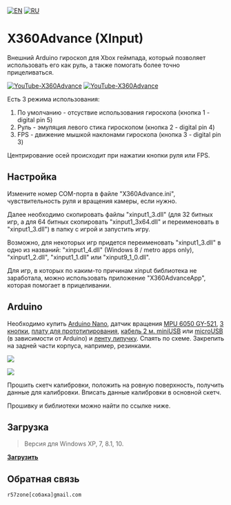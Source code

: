 ﻿[![EN](https://user-images.githubusercontent.com/9499881/33184537-7be87e86-d096-11e7-89bb-f3286f752bc6.png)](https://github.com/r57zone/X360Advance-Arduino/blob/master/README.md) 
[![RU](https://user-images.githubusercontent.com/9499881/27683795-5b0fbac6-5cd8-11e7-929c-057833e01fb1.png)](https://github.com/r57zone/X360Advance-Arduino/blob/master/README.RU.md) 
# X360Advance (XInput) 
Внешний Arduino гироскоп для Xbox геймпада, который позволяет использовать его как руль, а также помогать более точно прицеливаться.

[![YouTube-X360Advance](https://user-images.githubusercontent.com/9499881/52436336-77815c80-2b2d-11e9-8d56-4ff82d82f48c.gif)](https://youtu.be/lNH2shRDchw)
[![YouTube-X360Advance](https://user-images.githubusercontent.com/9499881/52436371-91bb3a80-2b2d-11e9-8bd1-3399e4026962.gif)](https://youtu.be/lNH2shRDchw)


Есть 3 режима использования:

1. По умолчанию - отсуствие использования гироскопа (кнопка 1 - digital pin 5)
2. Руль - эмуляция левого стика гироскопом (кнопка 2 - digital pin 4)
3. FPS - движение мышкой наклонами гироскопа (кнопка 3 - digital pin 3)

Центрирование осей происходит при нажатии кнопки руля или FPS.
## Настройка
Измените номер COM-порта в файле "X360Advance.ini", чувствительность руля и вращения камеры, если нужно.

Далее необходимо скопировать файлы "xinput1_3.dll" (для 32 битных игр, а для 64 битных скопировать "xinput1_3x64.dll" и переименовать в "xinput1_3.dll") в папку с игрой и запустить игру. 

Возможно, для некоторых игр придется переименовать "xinput1_3.dll" в одно из названий: "xinput1_4.dll" (Windows 8 / metro apps only), "xinput1_2.dll", "xinput1_1.dll" или "xinput9_1_0.dll".

Для игр, в которых по каким-то причинам xinput библиотека не заработала, можно использовать приложение "X360AdvanceApp", которая помогает в прицеливании.
## Arduino
Необходимо купить [Arduino Nano](http://ali.pub/2oy73f), датчик вращения [MPU 6050 GY-521](http://ali.pub/2oy76c), [3 кнопки](http://ali.pub/33lzue), [плату для прототипирования](http://ali.pub/340eo5), [кабель 2 м. miniUSB](http://ali.pub/340epp) или [microUSB](http://ali.pub/340eqa) (в зависимости от Arduino) и [ленту липучку](http://ali.pub/33pbqa). Спаять по схеме. Закрепить на задней части корпуса, например, резинками.

![](https://user-images.githubusercontent.com/9499881/52437030-42760980-2b2f-11e9-8ce5-14b45b30ca31.png)

![](https://user-images.githubusercontent.com/9499881/52437903-78b48880-2b31-11e9-81ac-7b639286db70.png)


Прошить скетч калибровки, положить на ровную поверхность, получить данные для калибровки. Вписать данные калибровки в основной скетч.

Прошивку и библиотеки можно найти по ссылке ниже.

## Загрузка
>Версия для Windows XP, 7, 8.1, 10.

**[Загрузить](https://github.com/r57zone/X360Advance-Arduino/releases)**

## Обратная связь
`r57zone[собака]gmail.com`
